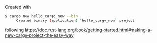 Created with

```bash
$ cargo new hello_cargo_new --bin
     Created binary (application) `hello_cargo_new` project
```
following https://doc.rust-lang.org/book/getting-started.html#making-a-new-cargo-project-the-easy-way

